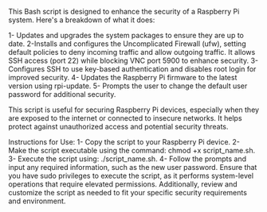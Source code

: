 This Bash script is designed to enhance the security of a Raspberry Pi system. Here's a breakdown of what it does:

1- Updates and upgrades the system packages to ensure they are up to date.
2-Installs and configures the Uncomplicated Firewall (ufw), setting default policies to deny incoming traffic 
and allow outgoing traffic. It allows SSH access (port 22) while blocking VNC port 5900 to enhance security.
3- Configures SSH to use key-based authentication and disables root login for improved security.
4- Updates the Raspberry Pi firmware to the latest version using rpi-update.
5- Prompts the user to change the default user password for additional security.

This script is useful for securing Raspberry Pi devices, especially when they are exposed to the internet or 
connected to insecure networks. It helps protect against unauthorized access and potential security threats.

Instructions for Use:
1- Copy the script to your Raspberry Pi device.
2- Make the script executable using the command: chmod +x script_name.sh.
3- Execute the script using: ./script_name.sh.
4- Follow the prompts and input any required information, such as the new user password.
Ensure that you have sudo privileges to execute the script, as it performs system-level operations that require
elevated permissions. Additionally, review and customize the script as needed to fit your specific security
requirements and environment.
